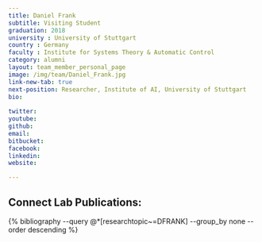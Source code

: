```yaml
---
title: Daniel Frank
subtitle: Visiting Student
graduation: 2018
university : University of Stuttgart
country : Germany
faculty : Institute for Systems Theory & Automatic Control
category: alumni
layout: team_member_personal_page
image: /img/team/Daniel_Frank.jpg
link-new-tab: true
next-position: Researcher, Institute of AI, University of Stuttgart
bio:
    
twitter: 
youtube: 
github: 
email: 
bitbucket: 
facebook: 
linkedin: 
website: 

---
```


## Connect Lab Publications:

{% bibliography --query @*[researchtopic~=DFRANK] --group_by none --order descending %}

